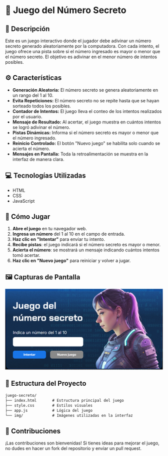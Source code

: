 # 🎯 Juego del Número Secreto

## 🎲 Descripción

Este es un juego interactivo donde el jugador debe adivinar un número secreto generado aleatoriamente por la computadora. Con cada intento, el juego ofrece una pista sobre si el número ingresado es mayor o menor que el número secreto. El objetivo es adivinar en el menor número de intentos posibles.

## ⚙️ Características

- **Generación Aleatoria:** El número secreto se genera aleatoriamente en un rango del 1 al 10.
- **Evita Repeticiones:** El número secreto no se repite hasta que se hayan sorteado todos los posibles.
- **Contador de Intentos:** El juego lleva el conteo de los intentos realizados por el usuario.
- **Mensaje de Resultado:** Al acertar, el juego muestra en cuántos intentos se logró adivinar el número.
- **Pistas Dinámicas:** Informa si el número secreto es mayor o menor que el número ingresado.
- **Reinicio Controlado:** El botón "Nuevo juego" se habilita solo cuando se acierta el número.
- **Mensajes en Pantalla:** Toda la retroalimentación se muestra en la interfaz de manera clara.

## 💻 Tecnologías Utilizadas

- HTML
- CSS
- JavaScript

## 🚀 Cómo Jugar

1. **Abre el juego** en tu navegador web.
2. **Ingresa un número** del 1 al 10 en el campo de entrada.
3. **Haz clic en "Intentar"** para enviar tu intento.
4. **Recibe pistas**: el juego indicará si el número secreto es mayor o menor.
5. **Acierta el número**: se mostrará un mensaje indicando cuántos intentos tomó acertar.
6. **Haz clic en "Nuevo juego"** para reiniciar y volver a jugar.

## 🖼️ Capturas de Pantalla

![Captura de pantalla del Juego del Número Secreto](img/image.png)

## 📂 Estructura del Proyecto

```
juego-secreto/
├── index.html       # Estructura principal del juego
├── style.css        # Estilos visuales
├── app.js           # Lógica del juego
└── img/             # Imágenes utilizadas en la interfaz
```

## 🤝 Contribuciones

¡Las contribuciones son bienvenidas! Si tienes ideas para mejorar el juego, no dudes en hacer un fork del repositorio y enviar un pull request.
